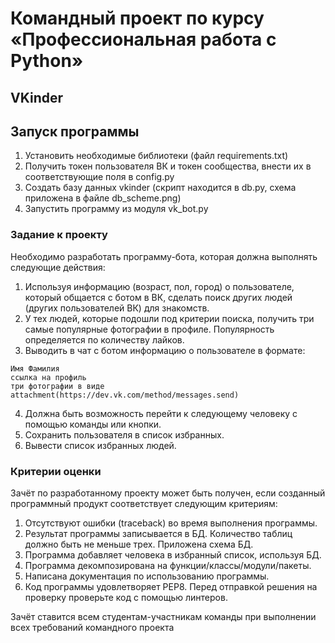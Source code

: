 # Командный проект по курсу «Профессиональная работа с Python»

## VKinder

## Запуск программы
1. Установить необходимые библиотеки (файл requirements.txt)
2. Получить токен пользователя ВК и токен сообщества, внести их в соответствующие поля в config.py
3. Создать базу данных vkinder (скрипт находится в db.py, схема приложена в файле db_scheme.png)
4. Запустить программу из модуля vk_bot.py

### Задание к проекту

Необходимо разработать программу-бота, которая должна выполнять следующие действия:
1. Используя информацию (возраст, пол, город) о пользователе, который общается с ботом в ВК, сделать поиск других людей (других пользователей ВК) для знакомств.
2. У тех людей, которые подошли под критерии поиска, получить три самые популярные фотографии в профиле. Популярность определяется по количеству лайков.
3. Выводить в чат с ботом информацию о пользователе в формате:
```
Имя Фамилия
ссылка на профиль
три фотографии в виде attachment(https://dev.vk.com/method/messages.send)
```
4. Должна быть возможность перейти к следующему человеку с помощью команды или кнопки.
5. Сохранить пользователя в список избранных.
6. Вывести список избранных людей.

### Критерии оценки

Зачёт по разработанному проекту может быть получен, если созданный программный продукт соответствует следующим критериям:

1. Отсутствуют ошибки (traceback) во время выполнения программы.
2. Результат программы записывается в БД. Количество таблиц должно быть не меньше трех. Приложена схема БД.
3. Программа добавляет человека в избранный список, используя БД.
4. Программа декомпозирована на функции/классы/модули/пакеты.
5. Написана документация по использованию программы.
6. Код программы удовлетворяет PEP8. Перед отправкой решения на проверку проверьте код с помощью линтеров.

Зачёт ставится всем студентам-участникам команды при выполнении всех требований командного проекта
